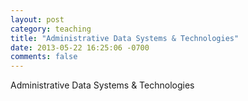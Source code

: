 ```yaml
---
layout: post
category: teaching
title: "Administrative Data Systems & Technologies"
date: 2013-05-22 16:25:06 -0700
comments: false
---
```


Administrative Data Systems & Technologies
